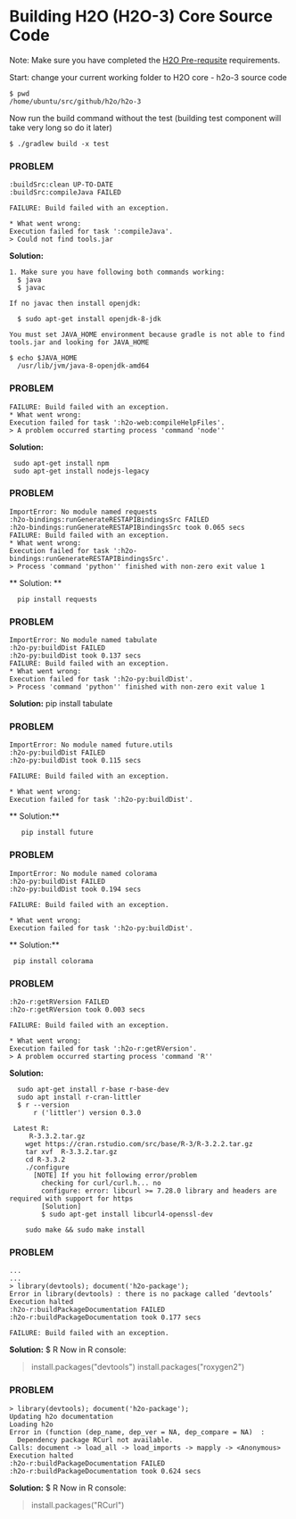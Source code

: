 # Building H2O (H2O-3) Core Source Code #

Note: Make sure you have completed the [H2O Pre-requsite](https://github.com/Avkash/mldl/blob/master/pages/h2o_dw_prerequsite.md) requirements. 

Start: change your current working folder to H2O core - h2o-3 source code
```
$ pwd
/home/ubuntu/src/github/h2o/h2o-3
```

Now run the build command without the test (building test component will take very long so do it later)
```
$ ./gradlew build -x test
```

### PROBLEM ###

```
:buildSrc:clean UP-TO-DATE
:buildSrc:compileJava FAILED

FAILURE: Build failed with an exception.

* What went wrong:
Execution failed for task ':compileJava'.
> Could not find tools.jar
```
**Solution:**
```
1. Make sure you have following both commands working:
  $ java
  $ javac
  
If no javac then install openjdk:

  $ sudo apt-get install openjdk-8-jdk

You must set JAVA_HOME environment because gradle is not able to find tools.jar and looking for JAVA_HOME 

$ echo $JAVA_HOME
  /usr/lib/jvm/java-8-openjdk-amd64

```

### PROBLEM ###
```
FAILURE: Build failed with an exception.
* What went wrong:
Execution failed for task ':h2o-web:compileHelpFiles'.
> A problem occurred starting process 'command 'node''
```
**Solution:**
```
 sudo apt-get install npm
 sudo apt-get install nodejs-legacy
```

### PROBLEM ###
```
ImportError: No module named requests
:h2o-bindings:runGenerateRESTAPIBindingsSrc FAILED
:h2o-bindings:runGenerateRESTAPIBindingsSrc took 0.065 secs
FAILURE: Build failed with an exception.
* What went wrong:
Execution failed for task ':h2o-bindings:runGenerateRESTAPIBindingsSrc'.
> Process 'command 'python'' finished with non-zero exit value 1
```
** Solution: **
```
  pip install requests
```

### PROBLEM ###
```
ImportError: No module named tabulate
:h2o-py:buildDist FAILED
:h2o-py:buildDist took 0.137 secs
FAILURE: Build failed with an exception.
* What went wrong:
Execution failed for task ':h2o-py:buildDist'.
> Process 'command 'python'' finished with non-zero exit value 1
```
**Solution:**
   pip install tabulate

### PROBLEM ###
```
ImportError: No module named future.utils
:h2o-py:buildDist FAILED
:h2o-py:buildDist took 0.115 secs

FAILURE: Build failed with an exception.

* What went wrong:
Execution failed for task ':h2o-py:buildDist'.
```
** Solution:**
```
   pip install future
```

### PROBLEM ###
```
ImportError: No module named colorama
:h2o-py:buildDist FAILED
:h2o-py:buildDist took 0.194 secs

FAILURE: Build failed with an exception.

* What went wrong:
Execution failed for task ':h2o-py:buildDist'.
```
** Solution:**
```
 pip install colorama
```

### PROBLEM ###
```
:h2o-r:getRVersion FAILED
:h2o-r:getRVersion took 0.003 secs

FAILURE: Build failed with an exception.

* What went wrong:
Execution failed for task ':h2o-r:getRVersion'.
> A problem occurred starting process 'command 'R''
```
**Solution:**
```
  sudo apt-get install r-base r-base-dev
  sudo apt install r-cran-littler
  $ r --version
      r ('littler') version 0.3.0

 Latest R:
     R-3.3.2.tar.gz
    wget https://cran.rstudio.com/src/base/R-3/R-3.2.2.tar.gz
    tar xvf  R-3.3.2.tar.gz
    cd R-3.3.2
    ./configure
      [NOTE] If you hit following error/problem 
        checking for curl/curl.h... no
        configure: error: libcurl >= 7.28.0 library and headers are required with support for https
        [Solution]
        $ sudo apt-get install libcurl4-openssl-dev	

    sudo make && sudo make install
```   

### PROBLEM ###
```
...
...
> library(devtools); document('h2o-package');
Error in library(devtools) : there is no package called ‘devtools’
Execution halted
:h2o-r:buildPackageDocumentation FAILED
:h2o-r:buildPackageDocumentation took 0.177 secs

FAILURE: Build failed with an exception.
```
**Solution:**
   $ R
   Now in R console:
   > install.packages("devtools")
   > install.packages("roxygen2")

### PROBLEM ###
```
> library(devtools); document('h2o-package');
Updating h2o documentation
Loading h2o
Error in (function (dep_name, dep_ver = NA, dep_compare = NA)  :
  Dependency package RCurl not available.
Calls: document -> load_all -> load_imports -> mapply -> <Anonymous>
Execution halted
:h2o-r:buildPackageDocumentation FAILED
:h2o-r:buildPackageDocumentation took 0.624 secs
```
**Solution:**
   $ R
   Now in R console:
   > install.packages("RCurl")

